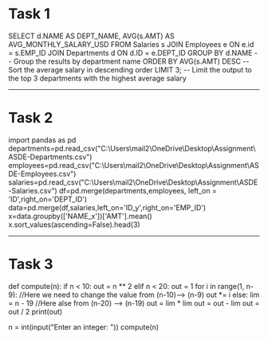 # Task 1

SELECT d.NAME AS DEPT_NAME, AVG(s.AMT) AS AVG_MONTHLY_SALARY_USD
FROM Salaries s
JOIN Employees e ON e.id = s.EMP_ID
JOIN Departments d ON d.ID = e.DEPT_ID
GROUP BY d.NAME                        -- Group the results by department name
ORDER BY AVG(s.AMT) DESC               -- Sort the average salary in descending order
LIMIT 3;                               -- Limit the output to the top 3 departments with the highest average salary

--------------------------------------------------------------------------------------------------------------------------


# Task 2

import pandas as pd
departments=pd.read_csv("C:\Users\mail2\OneDrive\Desktop\Assignment\ASDE-Departments.csv")
employees=pd.read_csv("C:\Users\mail2\OneDrive\Desktop\Assignment\ASDE-Employees.csv")
salaries=pd.read_csv("C:\Users\mail2\OneDrive\Desktop\Assignment\ASDE-Salaries.csv")
df=pd.merge(departments,employees, left_on = 'ID',right_on='DEPT_ID')
data=pd.merge(df,salaries,left_on='ID_y',right_on='EMP_ID')
x=data.groupby(['NAME_x'])['AMT'].mean()
x.sort_values(ascending=False).head(3)


-----------------------------------------------------------------------------------------------------------------------------

# Task 3

def compute(n):
    if n < 10:
        out = n ** 2
    elif n < 20:
        out = 1
        for i in range(1, n-9):   //Here we need to change the value from (n-10)--> (n-9)
            out *= i
    else:
        lim = n - 19              //Here alse from (n-20) --> (n-19)
        out = lim * lim
        out = out - lim
        out = out / 2 
    print(out)


n = int(input("Enter an integer: "))
compute(n)




